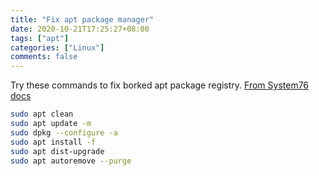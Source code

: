 ```yaml
---
title: "Fix apt package manager"
date: 2020-10-21T17:25:27+08:00
tags: ["apt"]
categories: ["Linux"]
comments: false
---
```


Try these commands to fix borked apt package registry. [From System76 docs](https://support.system76.com/articles/package-manager-pop/)

<!--more-->

```bash
sudo apt clean
sudo apt update -m
sudo dpkg --configure -a
sudo apt install -f
sudo apt dist-upgrade
sudo apt autoremove --purge
```
